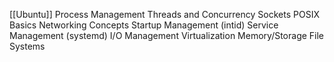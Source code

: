 [[Ubuntu]]
Process Management
Threads and Concurrency
Sockets
POSIX Basics
Networking Concepts
Startup Management (intid)
Service Management (systemd)
I/O Management
Virtualization
Memory/Storage
File Systems